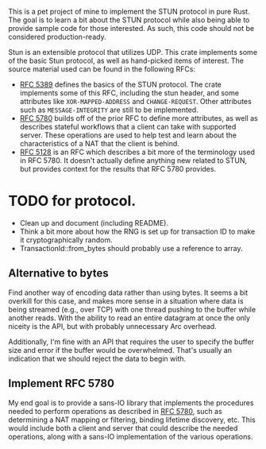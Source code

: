 This is a pet project of mine to implement the STUN protocol in pure Rust. The
goal is to learn a bit about the STUN protocol while also being able to provide
sample code for those interested. As such, this code should not be considered
production-ready.

Stun is an extensible protocol that utilizes UDP. This crate implements some of
the basic Stun protocol, as well as hand-picked items of interest. The source
material used can be found in the following RFCs:

* [RFC 5389] defines the basics of the STUN protocol. The crate implements some
  of this RFC, including the stun header, and some attributes like
  `XOR-MAPPED-ADDRESS` and `CHANGE-REQUEST`. Other attributes such as
  `MESSAGE-INTEGRITY` are still to be implemented.
* [RFC 5780] builds off of the prior RFC to define more attributes, as well as
  describes stateful workflows that a client can take with supported server.
  These operations are used to help test and learn about the characteristics of a
  NAT that the client is behind.
* [RFC 5128] is an RFC which describes a bit more of the terminology used in
  RFC 5780. It doesn't actually define anything new related to STUN, but
  provides context for the results that RFC 5780 provides.


# TODO for protocol.

* Clean up and document (including README).
* Think a bit more about how the RNG is set up for transaction ID to make it
  cryptographically random.
* TransactionId::from_bytes should probably use a reference to array.

## Alternative to bytes
Find another way of encoding data rather than using bytes. It seems a bit
overkill for this case, and makes more sense in a situation where data is being
streamed (e.g., over TCP) with one thread pushing to the buffer while another
reads. With the ability to read an entire datagram at once the only niceity is
the API, but with probably unnecessary Arc overhead.

Additionally, I'm fine with an API that requires the user to specify the buffer
size and error if the buffer would be overwhelmed. That's usually an indication
that we should reject the data to begin with.

## Implement RFC 5780

My end goal is to provide a sans-IO library that implements the procedures
needed to perform operations as described in [RFC 5780], such as determining
a NAT mapping or filtering, binding lifetime discovery, etc. This would include
both a client and server that could describe the needed operations, along with
a sans-IO implementation of the various operations.

[RFC 5389]: https://datatracker.ietf.org/doc/html/rfc5389
[RFC 5780]: https://datatracker.ietf.org/doc/html/rfc5780
[RFC 5128]: https://datatracker.ietf.org/doc/html/rfc5128
